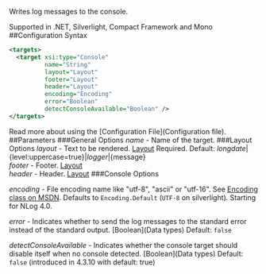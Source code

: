Writes log messages to the console. 

Supported in .NET, Silverlight, Compact Framework and Mono
##Configuration Syntax
```xml
<targets>
  <target xsi:type="Console"
          name="String"
          layout="Layout"
          footer="Layout"
          header="Layout"
          encoding="Encoding"
          error="Boolean"
          detectConsoleAvailable="Boolean" />
</targets>
```
Read more about using the [Configuration File](Configuration file).
##Parameters
###General Options
_name_ - Name of the target.
###Layout Options
_layout_ - Text to be rendered. [Layout](Layouts) Required. Default: ${longdate}|${level:uppercase=true}|${logger}|${message}  
_footer_ - Footer. [Layout](Layouts)  
_header_ - Header. [Layout](Layouts)
###Console Options

_encoding_ - File encoding name like "utf-8", "ascii" or "utf-16". See [Encoding class on MSDN](http://msdn.microsoft.com/en-us/library/system.text.encoding%28v=vs.110%29.aspx). Defaults to `Encoding.Default` (`UTF-8` on silverlight). Starting for NLog 4.0.

_error_ - Indicates whether to send the log messages to the standard error instead of the standard output. [Boolean](Data types) Default: `false`

_detectConsoleAvailable_ - Indicates whether the console target should disable itself when no console detected. [Boolean](Data types) Default: `false` (introduced in 4.3.10 with default: true)
